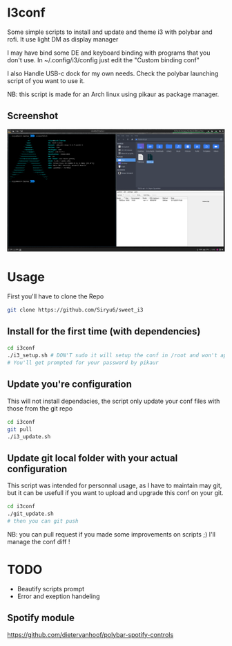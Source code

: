 # I3conf

Some simple scripts to install and update and theme i3 with polybar and rofi.
It use light DM as display manager

I may have bind some DE and keyboard binding with programs that you don't use.
In ~/.config/i3/config just edit the "Custom binding conf"

I also Handle USB-c dock for my own needs. Check the polybar launching script of you want to use it. 

NB: this script is made for an Arch linux using pikaur as package manager.

## Screenshot

![screenshot](screenshot.png)

# Usage

First you'll have to clone the Repo
```bash
git clone https://github.com/Siryu6/sweet_i3
```

## Install for the first time (with dependencies)
```bash
cd i3conf
./i3_setup.sh # DON'T sudo it will setup the conf in /root and won't apply to your user !
# You'll get prompted for your password by pikaur 
```

## Update you're configuration
This will not install dependacies, the script only update your conf files with those from the git repo

```bash
cd i3conf
git pull
./i3_update.sh
```

## Update git local folder with your actual configuration

This script was intended for personnal usage, as I have to maintain may git, but it can be usefull if you want to upload and upgrade this conf on your git.

```bash
cd i3conf
./git_update.sh
# then you can git push
```
NB: you can pull request if you made some improvements on scripts ;) I'll manage the conf diff !

# TODO 

- Beautify scripts prompt
- Error and exeption handeling

## Spotify module 

https://github.com/dietervanhoof/polybar-spotify-controls
